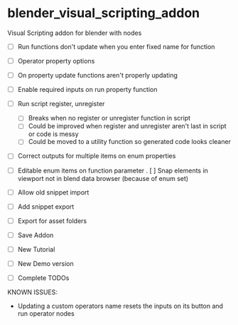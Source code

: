 # blender_visual_scripting_addon
Visual Scripting addon for blender with nodes

- [ ] Run functions don't update when you enter fixed name for function
- [ ] Operator property options
- [ ] On property update functions aren't properly updating

- [ ] Enable required inputs on run property function
- [ ] Run script register, unregister
    - [ ] Breaks when no register or unregister function in script
    - [ ] Could be improved when register and unregister aren't last in script or code is messy
    - [ ] Could be moved to a utility function so generated code looks cleaner

- [ ] Correct outputs for multiple items on enum properties
- [ ] Editable enum items on function parameter
. [ ] Snap elements in viewport not in blend data browser (because of enum set)

- [ ] Allow old snippet import
- [ ] Add snippet export

- [ ] Export for asset folders
- [ ] Save Addon

- [ ] New Tutorial
- [ ] New Demo version

- [ ] Complete TODOs





KNOWN ISSUES:

- Updating a custom operators name resets the inputs on its button and run operator nodes